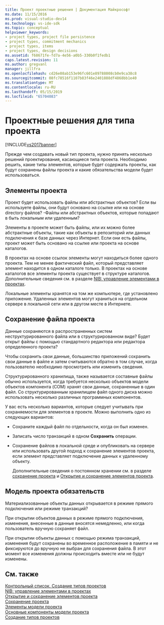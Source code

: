 ```yaml
---
title: Проект проектные решения | Документация Майкрософт
ms.date: 11/15/2016
ms.prod: visual-studio-dev14
ms.technology: vs-ide-sdk
ms.topic: conceptual
helpviewer_keywords:
- project types, project file persistence
- project types, commitment mechanics
- project types, items
- project types, design decisions
ms.assetid: f68671fe-fd7a-4e56-a0b5-330b0f1fedb1
caps.latest.revision: 11
ms.author: gregvanl
manager: jillfra
ms.openlocfilehash: cd26e08ab153e96fc601e89788008cb0e9ca38c8
ms.sourcegitcommit: 08fc78516f1107b83f46e2401888df4868bb1e40
ms.translationtype: MT
ms.contentlocale: ru-RU
ms.lasthandoff: 05/15/2019
ms.locfileid: "65704083"
---
```

# <a name="project-type-design-decisions"></a>Проектные решения для типа проекта
[!INCLUDE[vs2017banner](../../includes/vs2017banner.md)]

Прежде чем создавать новый тип проекта, нужно принять несколько решений проектирования, касающиеся типа проекта. Необходимо решить, какие типы элементов, которые будет содержать проекты, как будут сохранены файлы проекта и какие обязательства модели будет использоваться.  
  
## <a name="project-items"></a>Элементы проекта  
 Проект будет использовать файлы или абстрактных объектов? Если вы используете файлы, они будут основано на ссылке или на основе directory файлов? -Файлы или абстрактных объектов, которые попадают в быть локальным или удаленным?  
  
 Элементы в проекте может быть файлы, или их можно более абстрактные объекты, такие как объекты в репозиторий или данных подключения к базе данных через Интернет. Если они есть файлы, проект может быть основано на ссылке или проекта на основе каталогов.  
  
 В проектах на основе ссылок элементы могут находиться более одного проекта. Тем не менее фактический файл, который представляет элемент находится в одном каталоге только. В проектах на основе каталогов все элементы проекта существует в структуре каталогов. Дополнительные сведения см. в разделе [NIB: управление элементами в проектах](https://msdn.microsoft.com/762e606b-7f44-4b66-97a1-e30a703654a0).  
  
 Локальные элементы хранятся на том же компьютере, где установлено приложение. Удаленных элементов могут храниться на отдельном сервере в локальной сети или в другом месте в Интернете.  
  
## <a name="project-file-persistence"></a>Сохранение файла проекта  
 Данные сохраняются в распространенных систем неструктурированного файла или в структурированном виде? Будет открыт файлы с помощью стандартного редактора или редактора определенного проекта?  
  
 Чтобы сохранить свои данные, большинство приложений сохранить свои данные в файле и затем считываются обратно в том случае, когда пользователю необходимо просмотреть или изменить сведения.  
  
 Структурированного хранилища, также называется составные файлы обычно используется, когда требуется несколько объектов модели объектов компонента (COM) хранят свои данные, сохраненные в один файл. Со структурированным хранилищем файл одного диска можно использовать несколько различных программных компонентов.  
  
 У вас есть несколько вариантов, которые следует учитывать при сохраняемости для элементов в проекте. Можно выполнить одно из следующих вариантов:  
  
- Сохраните каждый файл по отдельности, когда он был изменен.  
  
- Записать число транзакций в одном **Сохранить** операции.  
  
- Сохранение файлов в локальной среде и опубликовать на сервере или использовать другой подход к сохранение элементов проекта, если элемент представляет подключение данных к удаленному объекту.  
  
  Дополнительные сведения о постоянном хранении см. в разделе [сохранение проекта](../../extensibility/internals/project-persistence.md) и [Открытие и сохранение элементов проекта](../../extensibility/internals/opening-and-saving-project-items.md).  
  
## <a name="project-commitment-model"></a>Модель проекта обязательств  
 Материализованные объекты данных открывается в режиме прямого подключения или режиме транзакций?  
  
 При открытии объектов данных в режиме прямого подключения, изменения, внесенные в данные вносятся немедленно, или когда пользователь вручную сохраняет файл.  
  
 При открытии объекты данных с помощью режима транзакций, изменения будут сохранены во временное расположение в памяти и не фиксируются до вручную не выбран для сохранения файла. В этот момент все изменения должны происходить вместе или не будут изменены.  
  
## <a name="see-also"></a>См. также  
 [Контрольный список. Создание типов проектов](../../extensibility/internals/checklist-creating-new-project-types.md)   
 [NIB: управление элементами в проектах](https://msdn.microsoft.com/762e606b-7f44-4b66-97a1-e30a703654a0)   
 [Открытие и сохранение элементов проекта](../../extensibility/internals/opening-and-saving-project-items.md)   
 [Сохранение проекта](../../extensibility/internals/project-persistence.md)   
 [Элементы модели проекта](../../extensibility/internals/elements-of-a-project-model.md)   
 [Основные компоненты модели проекта](../../extensibility/internals/project-model-core-components.md)   
 [Создание типов проектов](../../extensibility/internals/creating-project-types.md)
